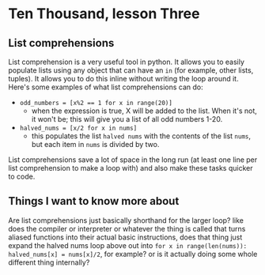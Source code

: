 # Ten Thousand, lesson Three

## List comprehensions

List comprehension is a very useful tool in python. It allows you to easily populate lists using any object that can have an `in` (for example, other lists, tuples). It allows you to do this inline without writing the loop around it. Here's some examples of what list comprehensions can do:

* `odd_numbers = [x%2 == 1 for x in range(20)]`
  * when the expression is true, X will be added to the list. When it's not, it won't be; this will give you a list of all odd numbers 1-20.
* `halved_nums = [x/2 for x in nums]`
  * this populates the list `halved nums` with the contents of the list `nums`, but each item in `nums` is divided by two.

List comprehensions save a lot of space in the long run (at least one line per list comprehension to make a loop with) and also make these tasks quicker to code.

## Things I want to know more about

Are list comprehensions just basically shorthand for the larger loop? like does the compiler or interpreter or whatever the thing is called that turns aliased functions into their actual basic instructions, does that thing just expand the halved nums loop above out into `for x in range(len(nums)): halved_nums[x] = nums[x]/2`, for example? or is it actually doing some whole different thing internally? 